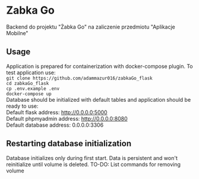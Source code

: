 # Zabka Go
Backend do projektu "Żabka Go" na zaliczenie przedmiotu "Aplikacje Mobilne"
## Usage
Application is prepared for containerization with docker-compose plugin. To test application use: \
`git clone https://github.com/adammazur016/zabkaGo_flask` \
`cd zabkaGo_flask` \
`cp .env.example .env` \
`docker-compose up` \
Database should be initialized with default tables and application should be ready to use: \
Default flask address: http://0.0.0.0:5000 \
Default phpmyadmin address: http://0.0.0.0:8080 \
Default database address: 0.0.0.0:3306

## Restarting database initialization
Database initializes only during first start. Data is persistent and won't reinitialize until volume is deleted.
TO-DO: List commands for removing volume